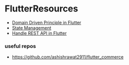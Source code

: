 # FlutterResources

* [Domain Driven Principle in Flutter](https://resocoder.com/2020/03/09/flutter-firebase-ddd-course-1-domain-driven-design-principles/)
* [State Management](https://medium.com/flutter-community/state-management-in-flutter-df291824b309)
* [Handle REST API in Flutter](https://dev.to/devstack06/-1lea)


### useful repos

* https://github.com/ashishrawat2911/flutter_commerce
